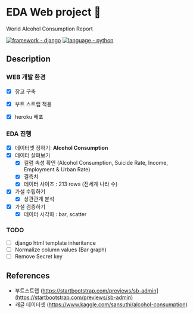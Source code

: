 # EDA Web project 🍺
 World Alcohol Consumption Report 
 
<a href="https://"><img src="https://img.shields.io/badge/framework-django-2ea44f" alt="framework - django"></a>
<a href="https://"><img src="https://img.shields.io/static/v1?label=language&message=python" alt="language - python"></a>


## Description
### WEB 개발 환경
- [x] 장고 구축
- [x] 부트 스트랩 적용
- [x] heroku 배포
    
    
### EDA 진행
- [x]  데이터셋 정하기: **Alcohol Consumption**
- [x]  데이터 살펴보기
    - [x]  컬럼 속성 확인 (Alcohol Consumption, Suicide Rate, Income, Employment & Urban Rate)
    - [x]  결측치
    - [x]  데이터 사이즈 : 213 rows (전세계 나라 수)
- [x]  가설 수립하기
    - [x]  상관관계 분석
- [x]  가설 검증하기
    - [x]  데이터 시각화 : bar, scatter
     
### TODO
- [ ] django html template inheritance
- [ ] Normalize column values (Bar graph)
- [ ] Remove Secret key

## References
- 부트스트랩 (https://startbootstrap.com/previews/sb-admin](https://startbootstrap.com/previews/sb-admin) 
- 캐글 데이터셋 (https://www.kaggle.com/sansuthi/alcohol-consumption)

